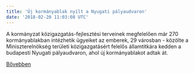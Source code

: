 ```yaml
---
title: 'Új kormányablak nyílt a Nyugati pályaudvaron'
date: '2018-02-20 11:03:08 UTC'
---
```


A kormányzat közigazgatás-fejlesztési terveinek megfelelően már 270 kormányablakban intézhetik ügyeiket az emberek, 29 városban - közölte a Miniszterelnökség területi közigazgatásért felelős államtitkára kedden a budapesti Nyugati pályaudvaron, ahol új kormányablakot adtak át.


[Bővebben](http://ift.tt/2HuLKub)
